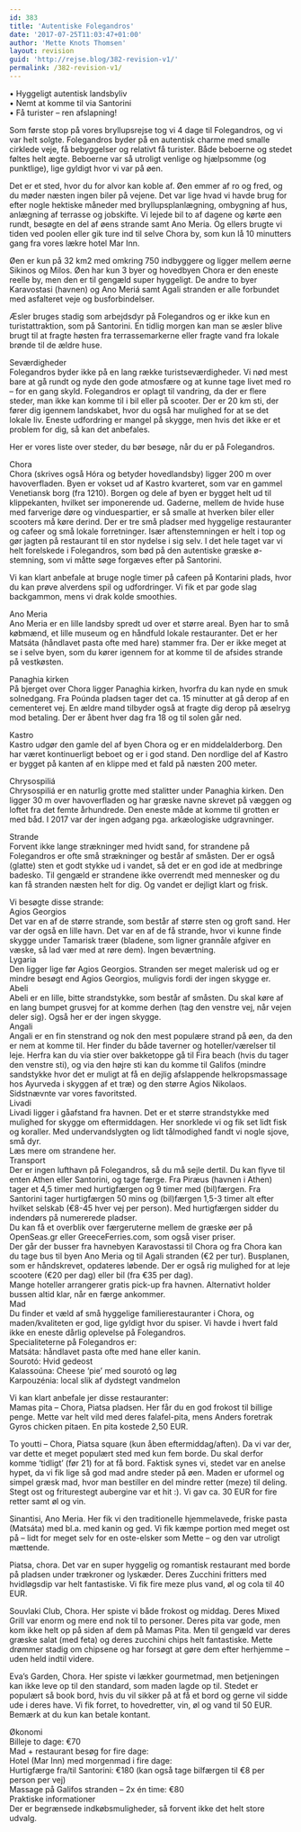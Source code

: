 ```yaml
---
id: 383
title: 'Autentiske Folegandros'
date: '2017-07-25T11:03:47+01:00'
author: 'Mette Knots Thomsen'
layout: revision
guid: 'http://rejse.blog/382-revision-v1/'
permalink: /382-revision-v1/
---
```


• Hyggeligt autentisk landsbyliv  
• Nemt at komme til via Santorini  
• Få turister – ren afslapning!

Som første stop på vores bryllupsrejse tog vi 4 dage til Folegandros, og vi var helt solgte. Folegandros byder på en autentisk charme med smalle cirklede veje, få bebyggelser og relativt få turister. Både beboerne og stedet føltes helt ægte. Beboerne var så utroligt venlige og hjælpsomme (og punktlige), lige gyldigt hvor vi var på øen.

Det er et sted, hvor du for alvor kan koble af. Øen emmer af ro og fred, og du møder næsten ingen biler på vejene. Det var lige hvad vi havde brug for efter nogle hektiske måneder med bryllupsplanlægning, ombygning af hus, anlægning af terrasse og jobskifte. Vi lejede bil to af dagene og kørte øen rundt, besøgte en del af øens strande samt Ano Meria. Og ellers brugte vi tiden ved poolen eller gik ture ind til selve Chora by, som kun lå 10 minutters gang fra vores lækre hotel Mar Inn.

Øen er kun på 32 km2 med omkring 750 indbyggere og ligger mellem øerne Sikinos og Milos. Øen har kun 3 byer og hovedbyen Chora er den eneste reelle by, men den er til gengæld super hyggeligt. De andre to byer Karavostasi (havnen) og Ano Meriá samt Agali stranden er alle forbundet med asfalteret veje og busforbindelser.

Æsler bruges stadig som arbejdsdyr på Folegandros og er ikke kun en turistattraktion, som på Santorini. En tidlig morgen kan man se æsler blive brugt til at fragte høsten fra terrassemarkerne eller fragte vand fra lokale brønde til de ældre huse.

Seværdigheder  
Folegandros byder ikke på en lang række turistseværdigheder. Vi nød mest bare at gå rundt og nyde den gode atmosfære og at kunne tage livet med ro – for en gang skyld. Folegandros er oplagt til vandring, da der er flere steder, man ikke kan komme til i bil eller på scooter. Der er 20 km sti, der fører dig igennem landskabet, hvor du også har mulighed for at se det lokale liv. Eneste udfordring er mangel på skygge, men hvis det ikke er et problem for dig, så kan det anbefales.

Her er vores liste over steder, du bør besøge, når du er på Folegandros.

Chora  
Chora (skrives også Hóra og betyder hovedlandsby) ligger 200 m over havoverfladen. Byen er vokset ud af Kastro kvarteret, som var en gammel Venetiansk borg (fra 1210). Borgen og dele af byen er bygget helt ud til klippekanten, hvilket ser imponerende ud. Gaderne, mellem de hvide huse med farverige døre og vinduespartier, er så smalle at hverken biler eller scooters må køre derind. Der er tre små pladser med hyggelige restauranter og cafeer og små lokale forretninger. Især aftenstemningen er helt i top og gør jagten på restaurant til en stor nydelse i sig selv. I det hele taget var vi helt forelskede i Folegandros, som bød på den autentiske græske ø-stemning, som vi måtte søge forgæves efter på Santorini.

Vi kan klart anbefale at bruge nogle timer på cafeen på Kontarini plads, hvor du kan prøve alverdens spil og udfordringer. Vi fik et par gode slag backgammon, mens vi drak kolde smoothies.

Ano Meria  
Ano Meria er en lille landsby spredt ud over et større areal. Byen har to små købmænd, et lille museum og en håndfuld lokale restauranter. Det er her Matsáta (håndlavet pasta ofte med hare) stammer fra. Der er ikke meget at se i selve byen, som du kører igennem for at komme til de afsides strande på vestkøsten.

Panaghia kirken  
På bjerget over Chora ligger Panaghia kirken, hvorfra du kan nyde en smuk solnedgang. Fra Poúnda pladsen tager det ca. 15 minutter at gå derop af en cementeret vej. En ældre mand tilbyder også at fragte dig derop på æselryg mod betaling. Der er åbent hver dag fra 18 og til solen går ned.

Kastro  
Kastro udgør den gamle del af byen Chora og er en middelalderborg. Den har været kontinuerligt beboet og er i god stand. Den nordlige del af Kastro er bygget på kanten af en klippe med et fald på næsten 200 meter.

Chrysospiliá  
Chrysospiliá er en naturlig grotte med stalitter under Panaghia kirken. Den ligger 30 m over havoverfladen og har græske navne skrevet på væggen og loftet fra det femte århundrede. Den eneste måde at komme til grotten er med båd. I 2017 var der ingen adgang pga. arkæologiske udgravninger.

Strande  
Forvent ikke lange strækninger med hvidt sand, for strandene på Folegandros er ofte små strækninger og består af småsten. Der er også (glatte) sten et godt stykke ud i vandet, så det er en god ide at medbringe badesko. Til gengæld er strandene ikke overrendt med mennesker og du kan få stranden næsten helt for dig. Og vandet er dejligt klart og frisk.

Vi besøgte disse strande:  
Agios Georgios  
Det var en af de større strande, som består af større sten og groft sand. Her var der også en lille havn. Det var en af de få strande, hvor vi kunne finde skygge under Tamarisk træer (bladene, som ligner grannåle afgiver en væske, så lad vær med at røre dem). Ingen beværtning.  
Lygaria  
Den ligger lige før Agios Georgios. Stranden ser meget malerisk ud og er mindre besøgt end Agios Georgios, muligvis fordi der ingen skygge er.  
Abeli  
Abeli er en lille, bitte strandstykke, som består af småsten. Du skal køre af en lang bumpet grusvej for at komme derhen (tag den venstre vej, når vejen deler sig). Også her er der ingen skygge.  
Angali  
Angali er en fin stenstrand og nok den mest populære strand på øen, da den er nem at komme til. Her finder du både taverner og hoteller/værelser til leje. Herfra kan du via stier over bakketoppe gå til Fira beach (hvis du tager den venstre sti), og via den højre sti kan du komme til Galifos (mindre sandstykke hvor det er muligt at få en dejlig afslappende helkropsmassage hos Ayurveda i skyggen af et træ) og den større Agios Nikolaos. Sidstnævnte var vores favoritsted.  
Livadi  
Livadi ligger i gåafstand fra havnen. Det er et større strandstykke med mulighed for skygge om eftermiddagen. Her snorklede vi og fik set lidt fisk og koraller. Med undervandslygten og lidt tålmodighed fandt vi nogle sjove, små dyr.  
Læs mere om strandene her.  
Transport  
Der er ingen lufthavn på Folegandros, så du må sejle dertil. Du kan flyve til enten Athen eller Santorini, og tage færge. Fra Piræus (havnen i Athen) tager et 4,5 timer med hurtigfærgen og 9 timer med (bil)færgen. Fra Santorini tager hurtigfærgen 50 mins og (bil)færgen 1,5-3 timer alt efter hvilket selskab (€8-45 hver vej per person). Med hurtigfærgen sidder du indendørs på numererede pladser.  
Du kan få et overblik over færgeruterne mellem de græske øer på OpenSeas.gr eller GreeceFerries.com, som også viser priser.  
Der går der busser fra havnebyen Karavostassi til Chora og fra Chora kan du tage bus til byen Ano Meria og til Agali stranden (€2 per tur). Busplanen, som er håndskrevet, opdateres løbende. Der er også rig mulighed for at leje scootere (€20 per dag) eller bil (fra €35 per dag).  
Mange hoteller arrangerer gratis pick-up fra havnen. Alternativt holder bussen altid klar, når en færge ankommer.  
Mad  
Du finder et væld af små hyggelige familierestauranter i Chora, og maden/kvaliteten er god, lige gyldigt hvor du spiser. Vi havde i hvert fald ikke en eneste dårlig oplevelse på Folegandros.  
Specialiteterne på Folegandros er:  
Matsáta: håndlavet pasta ofte med hane eller kanin.  
Sourotó: Hvid gedeost  
Kalassoúna: Cheese ‘pie’ med sourotó og løg  
Karpouzénia: local slik af dydstegt vandmelon

Vi kan klart anbefale jer disse restauranter:  
Mamas pita – Chora, Piatsa pladsen. Her får du en god frokost til billige penge. Mette var helt vild med deres falafel-pita, mens Anders foretrak Gyros chicken pitaen. En pita kostede 2,50 EUR.

To youtti – Chora, Piatsa square (kun åben eftermiddag/aften). Da vi var der, var dette et meget populært sted med kun fem borde. Du skal derfor komme ‘tidligt’ (før 21) for at få bord. Faktisk synes vi, stedet var en anelse hypet, da vi fik lige så god mad andre steder på øen. Maden er uformel og simpel græsk mad, hvor man bestiller en del mindre retter (meze) til deling. Stegt ost og friturestegt aubergine var et hit :). Vi gav ca. 30 EUR for fire retter samt øl og vin.

Sinantisi, Ano Meria. Her fik vi den traditionelle hjemmelavede, friske pasta (Matsáta) med bl.a. med kanin og ged. Vi fik kæmpe portion med meget ost på – lidt for meget selv for en oste-elsker som Mette – og den var utroligt mættende.

Piatsa, chora. Det var en super hyggelig og romantisk restaurant med borde på pladsen under trækroner og lyskæder. Deres Zucchini fritters med hvidløgsdip var helt fantastiske. Vi fik fire meze plus vand, øl og cola til 40 EUR.

Souvlaki Club, Chora. Her spiste vi både frokost og middag. Deres Mixed Grill var enorm og mere end nok til to personer. Deres pita var gode, men kom ikke helt op på siden af dem på Mamas Pita. Men til gengæld var deres græske salat (med feta) og deres zucchini chips helt fantastiske. Mette drømmer stadig om chipsene og har forsøgt at gøre dem efter herhjemme – uden held indtil videre.

Eva’s Garden, Chora. Her spiste vi lækker gourmetmad, men betjeningen kan ikke leve op til den standard, som maden lagde op til. Stedet er populært så book bord, hvis du vil sikker på at få et bord og gerne vil sidde ude i deres have. Vi fik forret, to hovedretter, vin, øl og vand til 50 EUR. Bemærk at du kun kan betale kontant.

Økonomi  
Billeje to dage: €70  
Mad + restaurant besøg for fire dage:  
Hotel (Mar Inn) med morgenmad i fire dage:  
Hurtigfærge fra/til Santorini: €180 (kan også tage bilfærgen til €8 per person per vej)  
Massage på Galifos stranden – 2x én time: €80  
Praktiske informationer  
Der er begrænsede indkøbsmuligheder, så forvent ikke det helt store udvalg.